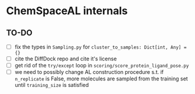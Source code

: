 # ChemSpaceAL internals

## TO-DO

- [ ] fix the types in `Sampling.py` for `cluster_to_samples: Dict[int, Any] = {}`
- [ ] cite the DiffDock repo and cite it's license
- [ ] get rid of the `try/except` loop in `scoring/score_protein_ligand_pose.py`
- [ ] we need to possibly change AL construction procedure s.t. if `n_replicate` is False, more molecules are sampled from the training set until `training_size` is satisfied
